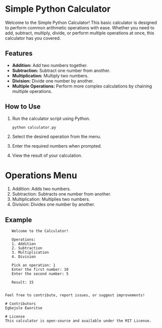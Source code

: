 
# Simple Python Calculator

Welcome to the Simple Python Calculator! This basic calculator is designed to perform common arithmetic operations with ease. Whether you need to add, subtract, multiply, divide, or perform multiple operations at once, this calculator has you covered.

## Features

- **Addition:** Add two numbers together.
- **Subtraction:** Subtract one number from another.
- **Multiplication:** Multiply two numbers.
- **Division:** Divide one number by another.
- **Multiple Operations:** Perform more complex calculations by chaining multiple operations.

## How to Use

1. Run the calculator script using Python.

   ```bash
   python calculator.py

1. Select the desired operation from the menu.
2. Enter the required numbers when prompted.
3. View the result of your calculation.

# Operations Menu
1. Addition: Adds two numbers.
2. Subtraction: Subtracts one number from another.
3. Multiplication: Multiplies two numbers.
4. Division: Divides one number by another.

## Example
 ```
    Welcome to the Calculator!

    Operations:
    1. Addition
    2. Subtraction
    3. Multiplication
    4. Division
  
    Pick an operation: 1
    Enter the first number: 10
    Enter the second number: 5

    Result: 15


Feel free to contribute, report issues, or suggest improvements!

# Contributors
Egbejule Eworitse

# License
This calculator is open-source and available under the MIT License.

